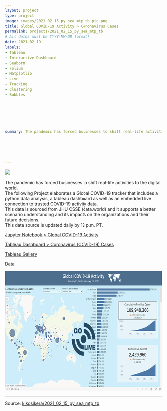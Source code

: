 ```yaml
---
layout: project
type: project
image: images/2021_02_15_py_sea_mtp_tb_pic.png
title: Global COVID-19 Activity > Coronavirus Cases
permalink: projects/2021_02_15_py_sea_mtp_tb
# All dates must be YYYY-MM-DD format!
date: 2021-02-19
labels:
- Tableau
- Interactive Dashboard
- Seaborn
- Folium
- Matplotlib
- Live
- Tracking
- Clustering
- Bubbles






summary: The pandemic has forced businesses to shift real-life activities to the digital world. The following Project elaborates a Global COVID-19 tracker that includes a python data analysis, a tableau dashboard as well as an embedded live connection to trusted COVID-19 activity data.





---
```


<img class="ui image" src="{{ site.baseurl }}/images/2021_02_15_py_sea_mtp_tb_pannel.png">

The pandemic has forced businesses to shift real-life activities to the digital world.<br/>
The following Project elaborates a Global COVID-19 tracker that includes a python data analysis, a tableau dashboard as well as an embedded live connection to trusted COVID-19 activity data.<br/>
This data is sourced from JHU CSSE (data.world) and it supports a better scenario understanding and its impacts on the organizations and their future decisions.<br/>
This data source is updated daily by 12 p.m. PT.


[Jupyter Notebook > Global COVID-19 Activity](https://colab.research.google.com/gist/kikosikera/20678b7cf6cd2d8ecde1a41ab992cebb/2021_02_15_py_sea_mtp_tb.ipynb?authuser=1)

[Tableau Dashboard > Coronavirus (COVID-19) Cases](https://public.tableau.com/profile/cristiano.siqueira#!/vizhome/CoronavirusCOVID-19Cases_16132339141750/COVID-19GlobalView)

[Tableau Gallery](https://public.tableau.com/profile/cristiano.siqueira#!)

[Data](https://github.com/kikosikera/2021_02_15_py_sea_mtp_tb/tree/master/data)


 <a href="https://public.tableau.com/profile/cristiano.siqueira#!/vizhome/CoronavirusCOVID-19Cases_16132339141750/COVID-19GlobalView">
  <img src="/images/2021_02_15_py_sea_mtp_tb_tableau.png" style="width:695px;height:385px;"/>
 </a>


<hr>

Source: <a href="https://github.com/kikosikera/2021_02_15_py_sea_mtp_tb/tree/main/data"><i class="large github icon"></i>kikosikera/2021_02_15_py_sea_mtp_tb</a>
